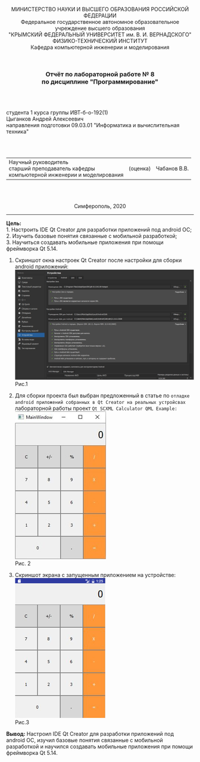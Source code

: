 ﻿<p align="center">МИНИСТЕРСТВО НАУКИ  И ВЫСШЕГО ОБРАЗОВАНИЯ РОССИЙСКОЙ ФЕДЕРАЦИИ<br>
Федеральное государственное автономное образовательное учреждение высшего образования<br>
"КРЫМСКИЙ ФЕДЕРАЛЬНЫЙ УНИВЕРСИТЕТ им. В. И. ВЕРНАДСКОГО"<br>
ФИЗИКО-ТЕХНИЧЕСКИЙ ИНСТИТУТ<br>
Кафедра компьютерной инженерии и моделирования</p>
<br>
<h3 align="center">Отчёт по лабораторной работе № 8<br> по дисциплине "Программирование"</h3>
<br><br>
<p>студента 1 курса группы ИВТ-б-о-192(1)<br>
Цыганков Андрей Алексеевич<br>
направления подготовки 09.03.01 "Информатика и вычислительная техника"</p>
<br><br>
<table>
<tr><td>Научный руководитель<br> старший преподаватель кафедры<br> компьютерной инженерии и моделирования</td>
<td>(оценка)</td>
<td>Чабанов В.В.</td>
</tr>
</table>
<br><br>
<p align="center">Симферополь, 2020</p>
<hr>

**Цель:**  <br> 1. Настроить IDE Qt Creator для разработки приложений под android ОС;<br>
2. Изучить базовые понятия связанные с мобильной разработкой;<br>
3. Научиться создавать мобильные приложения при помощи фреймворка Qt 5.14.<br>


1. Скриншот окна настроек Qt Creator после настройки для сборки android приложений:<br/>
![](https://github.com/Kolovrat2405/Laba/blob/master/8/11.jpg)<br/>
Рис.1 

2. Для сборки проекта был выбран предложенный в статье по ```отладке android приложений собранных в Qt Creator на реальных устройсвах``` лабораторной работы проект ```Qt SCXML Calculator QML Example:``` <br/>
![](https://github.com/Kolovrat2405/Laba/blob/master/8/2.jpg)<br/>
Рис. 2

3. Скриншот экрана с запущенным приложением на устройстве:<br/>
![](https://github.com/Kolovrat2405/Laba/blob/master/8/3.png)<br/>
Рис.3

**Вывод:** Настроил IDE Qt Creator для разработки приложений под android ОС,
изучил базовые понятия связанные с мобильной разработкой и 
научился создавать мобильные приложения при помощи фреймворка Qt 5.14.


